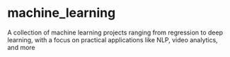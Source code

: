# machine_learning
A collection of machine learning projects ranging from regression to deep learning, with a focus on practical applications like NLP, video analytics, and more
